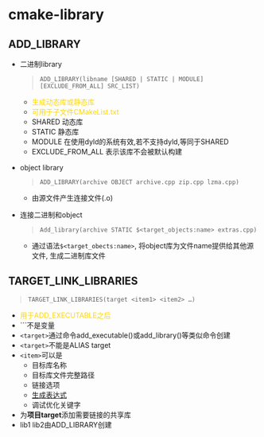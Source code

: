 # cmake-library

## ADD_LIBRARY

- 二进制library

  > `ADD_LIBRARY(libname [SHARED | STATIC | MODULE] [EXCLUDE_FROM_ALL] SRC_LIST)`
  - <font color="gold">生成动态库或静态库</font>
  - <font color="gold">可用于子文件CMakeList.txt</font>
  - SHARED 动态库
  - STATIC 静态库
  - MODULE 在使用dyld的系统有效,若不支持dyld,等同于SHARED
  - EXCLUDE_FROM_ALL 表示该库不会被默认构建
- object library

  > `ADD_LIBRARY(archive OBJECT archive.cpp zip.cpp lzma.cpp)`  
  - 由源文件产生连接文件(.o)

- 连接二进制和object

  > `Add_library(archive STATIC $<target_objects:name> extras.cpp)`
  - 通过语法`$<target_obects:name>`, 将object库为文件name提供给其他源文件, 生成二进制库文件
  
## TARGET_LINK_LIBRARIES

> `TARGET_LINK_LIBRARIES(target <item1> <item2> …)`
- <font color="gold">用于ADD_EXECUTABLE之后</font>
- ``<target>`不是变量
- `<target>`通过命令add_executable()或add_library()等类似命令创建
- `<target>`不能是ALIAS target
- `<item>`可以是
  - 目标库名称
  - 目标库文件完整路径
  - 链接选项
  - [生成表达式](cmake生成表达式.md)
  - 调试优化关键字
- 为**项目target**添加需要链接的共享库
- lib1 lib2由ADD_LIBRARY创建


  